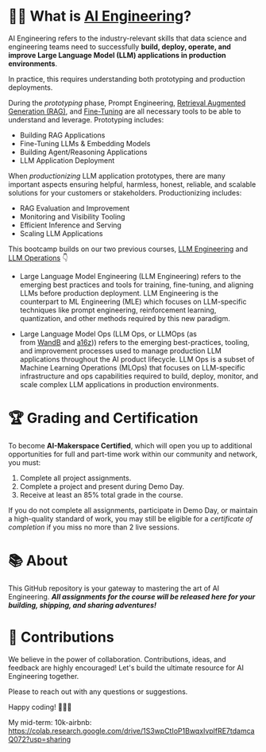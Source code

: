 # 🧑‍💻 What is [AI Engineering](https://maven.com/aimakerspace/ai-eng-bootcamp)?

AI Engineering refers to the industry-relevant skills that data science and engineering teams need to successfully **build, deploy, operate, and improve Large Language Model (LLM) applications in production environments**.  

In practice, this requires understanding both prototyping and production deployments.

During the *prototyping* phase, Prompt Engineering, [Retrieval Augmented Generation (RAG)](https://www.youtube.com/playlist?list=PLrSHiQgy4VjFlWgcLHatJCBgfeE8smVyP), and [Fine-Tuning](https://www.youtube.com/playlist?list=PLrSHiQgy4VjGMzyXsSlvN-TjPaqFFsAGP) are all necessary tools to be able to understand and leverage. Prototyping includes:
- Building RAG Applications
- Fine-Tuning LLMs & Embedding Models
- Building Agent/Reasoning Applications
- LLM Application Deployment

When *productionizing* LLM application prototypes, there are many important aspects ensuring helpful, harmless, honest, reliable, and scalable solutions for your customers or stakeholders. Productionizing includes:
- RAG Evaluation and Improvement
- Monitoring and Visibility Tooling
- Efficient Inference and Serving
- Scaling LLM Applications

This bootcamp builds on our two previous courses, [LLM Engineering](https://maven.com/aimakerspace/llm-engineering) and [LLM Operations](https://maven.com/aimakerspace/llmops) 👇

- Large Language Model Engineering (LLM Engineering) refers to the emerging best practices and tools for training, fine-tuning, and aligning LLMs before production deployment.  LLM Engineering is the counterpart to ML Engineering (MLE) which focuses on LLM-specific techniques like prompt engineering, reinforcement learning, quantization, and other methods required by this new paradigm.
    
- Large Language Model Ops (LLM Ops, or LLMOps (as from [WandB](https://docs.wandb.ai/guides/prompts) and [a16z](https://a16z.com/emerging-architectures-for-llm-applications/))) refers to the emerging best-practices, tooling, and improvement processes used to manage production LLM applications throughout the AI product lifecycle.  LLM Ops is a subset of Machine Learning Operations (MLOps) that focuses on LLM-specific infrastructure and ops capabilities required to build, deploy, monitor, and scale complex LLM applications in production environments.

# 🏆 **Grading and Certification**

To become **AI-Makerspace Certified**, which will open you up to additional opportunities for full and part-time work within our community and network, you must:

1. Complete all project assignments.
2. Complete a project and present during Demo Day.
3. Receive at least an 85% total grade in the course.

If you do not complete all assignments, participate in Demo Day, or maintain a high-quality standard of work, you may still be eligible for a *certificate of completion* if you miss no more than 2 live sessions.

# 📚 About

This GitHub repository is your gateway to mastering the art of AI Engineering.  ***All assignments for the course will be released here for your building, shipping, and sharing adventures!***

# 🙏 Contributions

We believe in the power of collaboration. Contributions, ideas, and feedback are highly encouraged! Let's build the ultimate resource for AI Engineering together.

Please to reach out with any questions or suggestions. 

Happy coding! 🚀🚀🚀

My mid-term: 10k-airbnb: https://colab.research.google.com/drive/1S3wpCtIoP1BwqxIvplfRE7tdamcaQ072?usp=sharing

